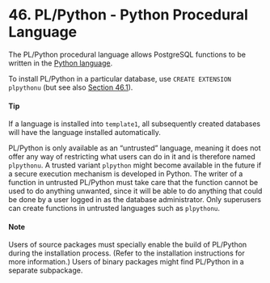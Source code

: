 # 46. PL/Python - Python Procedural Language

The PL/Python procedural language allows PostgreSQL functions to be written in the [Python language](https://www.python.org/).

To install PL/Python in a particular database, use `CREATE EXTENSION plpythonu` \(but see also [Section 46.1](https://www.postgresql.org/docs/current/plpython-python23.html)\).

#### Tip

If a language is installed into `template1`, all subsequently created databases will have the language installed automatically.

PL/Python is only available as an “untrusted” language, meaning it does not offer any way of restricting what users can do in it and is therefore named `plpythonu`. A trusted variant `plpython` might become available in the future if a secure execution mechanism is developed in Python. The writer of a function in untrusted PL/Python must take care that the function cannot be used to do anything unwanted, since it will be able to do anything that could be done by a user logged in as the database administrator. Only superusers can create functions in untrusted languages such as `plpythonu`.

#### Note

Users of source packages must specially enable the build of PL/Python during the installation process. \(Refer to the installation instructions for more information.\) Users of binary packages might find PL/Python in a separate subpackage.

